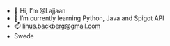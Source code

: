 - 👋 Hi, I’m @Lajjaan
- 🌱 I’m currently learning Python, Java and Spigot API
- 📫 linus.backberg@gmail.com
- Swede
